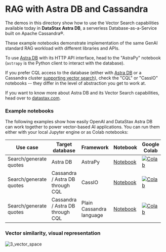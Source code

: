 # RAG with Astra DB and Cassandra

The demos in this directory show how to use the Vector
Search capabilities available today in **DataStax Astra DB**, a serverless
Database-as-a-Service built on Apache Cassandra®.

These example notebooks demonstrate implementation of
the same GenAI standard RAG workload with different libraries and APIs.

To use [Astra DB](https://docs.datastax.com/en/astra/home/astra.html)
with its HTTP API interface, head to the "AstraPy" notebook (`astrapy`
is the Python client to interact with the database).

If you prefer CQL access to the database (either with
[Astra DB](https://docs.datastax.com/en/astra-serverless/docs/vector-search/overview.html)
or a Cassandra cluster
[supporting vector search](https://cassandra.apache.org/doc/trunk/cassandra/vector-search/overview.html)),
check the "CQL" or "CassIO" notebooks -- they differ in the level of abstraction you get to work at.

If you want to know more about Astra DB and its Vector Search capabilities,
head over to [datastax.com](https://docs.datastax.com/en/astra/home/astra.html).

### Example notebooks

The following examples show how easily OpenAI and DataStax Astra DB can
work together to power vector-based AI applications. You can run them either
with your local Jupyter engine or as Colab notebooks:

| Use case | Target database | Framework | Notebook | Google Colab |
| -------- | --------------- | --------- | -------- | ------------ |
| Search/generate quotes | Astra DB | AstraPy | [Notebook](./Philosophical_Quotes_AstraPy.ipynb) | [![Colab](https://colab.research.google.com/assets/colab-badge.svg)](https://colab.research.google.com/github/khulnasoft/startgpt-cookbook/blob/main/examples/vector_databases/cassandra_astradb/Philosophical_Quotes_AstraPy.ipynb) |
| Search/generate quotes | Cassandra / Astra DB through CQL | CassIO | [Notebook](./Philosophical_Quotes_cassIO.ipynb) | [![Colab](https://colab.research.google.com/assets/colab-badge.svg)](https://colab.research.google.com/github/khulnasoft/startgpt-cookbook/blob/main/examples/vector_databases/cassandra_astradb/Philosophical_Quotes_cassIO.ipynb) |
| Search/generate quotes | Cassandra / Astra DB through CQL | Plain Cassandra language | [Notebook](./Philosophical_Quotes_CQL.ipynb) | [![Colab](https://colab.research.google.com/assets/colab-badge.svg)](https://colab.research.google.com/github/khulnasoft/startgpt-cookbook/blob/main/examples/vector_databases/cassandra_astradb/Philosophical_Quotes_CQL.ipynb) |

### Vector similarity, visual representation

![3_vector_space](https://user-images.githubusercontent.com/14221764/262321363-c8c625c1-8be9-450e-8c68-b1ed518f990d.png)
